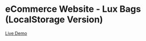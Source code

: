 # eCommerce Website - Lux Bags (LocalStorage Version)

[Live Demo](https://bluejayleefly.github.io/eCommerce-LuxBags-LocalStorage-Version/)
